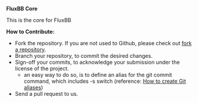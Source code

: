 <b>FluxBB Core</b>
<p>This is the core for FluxBB</p>

<b>How to Contribute:</b>
<ul>
	<li>Fork the repository. If you are not used to Github, please check out <a href="https://help.github.com/articles/fork-a-repo">fork a repository</a>.</li>
	<li>Branch your repository, to commit the desired changes.</li>
	<li>Sign-off your commits, to acknowledge your submission under the license of the project.
		<ul>
		<li>an easy way to do so, is to define an alias for the git commit command, which includes -s switch (reference: <a href="https://git.wiki.kernel.org/index.php/Aliases">How to create Git aliases</a>)</li>
		</ul>
	</li>
	<li>Send a pull request to us.</li>
</ul>
	
    
    
        
    
